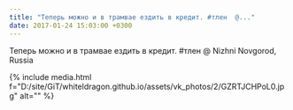 ```yaml
---
title: "Теперь можно и в трамвае ездить в кредит. #тлен  @..."
date: 2017-01-24 15:03:00 +0300
---
```


Теперь можно и в трамвае ездить в кредит. #тлен  @ Nizhni Novgorod, Russia

{% include media.html f="D:/site/GiT/whiteldragon.github.io/assets/vk_photos/2/GZRTJCHPoL0.jpg" alt="" %}
